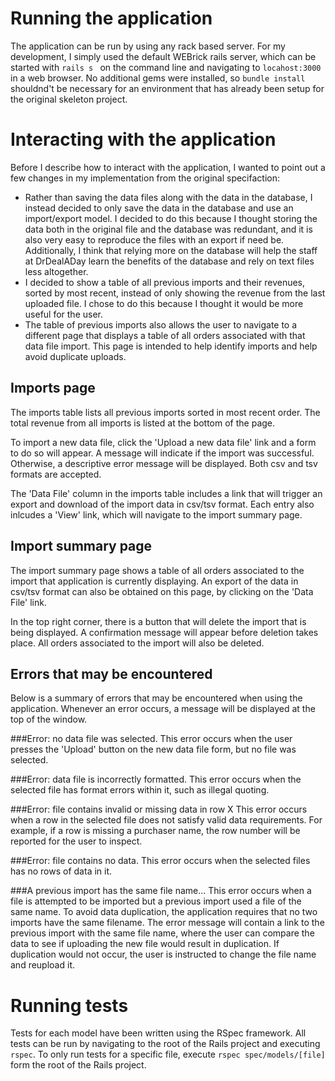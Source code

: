 # Running the application
The application can be run by using any rack based server. For my development, I simply used the default WEBrick rails server, which can be started with ```rails s ``` on the command line and navigating to ```locahost:3000``` in a web browser. No additional gems were installed, so ```bundle install``` shouldnd't be necessary for an environment that has already been setup for the original skeleton project.

# Interacting with the application
Before I describe how to interact with the application, I wanted to point out a few changes in my implementation from the original specifaction:
- Rather than saving the data files along with the data in the database, I instead decided to only save the data in the database and use an import/export model. I decided to do this because I thought storing the data both in the original file and the database was redundant, and it is also very easy to reproduce the files with an export if need be. Additionally, I think that relying more on the database will help the staff at DrDealADay learn the benefits of the database and rely on text files less altogether.
- I decided to show a table of all previous imports and their revenues, sorted by most recent, instead of only showing the revenue from the last uploaded file. I chose to do this because I thought it would be more useful for the user.
- The table of previous imports also allows the user to navigate to a different page that displays a table of all orders associated with that data file import. This page is intended to help identify imports and help avoid duplicate uploads.

## Imports page
The imports table lists all previous imports sorted in most recent order. The total revenue from all imports is listed at the bottom of the page.

To import a new data file, click the 'Upload a new data file' link and a form to do so will appear. A message will indicate if the import was successful. Otherwise, a descriptive error message will be displayed. Both csv and tsv formats are accepted.

The 'Data File' column in the imports table includes a link that will trigger an export and download of the import data in csv/tsv format. Each entry also inlcudes a 'View' link, which will navigate to the import summary page.

## Import summary page
The import summary page shows a table of all orders associated to the import that application is currently displaying. An export of the data in csv/tsv format can also be obtained on this page, by clicking on the 'Data File' link.

In the top right corner, there is a button that will delete the import that is being displayed. A confirmation message will appear before deletion takes place. All orders associated to the import will also be deleted.

## Errors that may be encountered
Below is a summary of errors that may be encountered when using the application. Whenever an error occurs, a message will be displayed at the top of the window.

###Error: no data file was selected.
This error occurs when the user presses the 'Upload' button on the new data file form, but no file was selected.

###Error: data file is incorrectly formatted.
This error occurs when the selected file has format errors within it, such as illegal quoting.

###Error: file contains invalid or missing data in row X
This error occurs when a row in the selected file does not satisfy valid data requirements. For example, if a row is missing a purchaser name, the row number will be reported for the user to inspect.

###Error: file contains no data.
This error occurs when the selected files has no rows of data in it.

###A previous import has the same file name...
This error occurs when a file is attempted to be imported but a previous import used a file of the same name. To avoid data duplication, the application requires that no two imports have the same filename. The error message will contain a link to the previous import with the same file name, where the user can compare the data to see if uploading the new file would result in duplication. If duplication would not occur, the user is instructed to change the file name and reupload it.


# Running tests
Tests for each model have been written using the RSpec framework. All tests can be run by navigating to the root of the Rails project and executing ```rspec```. To only run tests for a specific file, execute ```rspec spec/models/[file]``` form the root of the Rails project.
